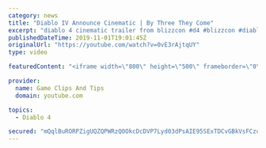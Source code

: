 ```yaml
---
category: news
title: "Diablo IV Announce Cinematic | By Three They Come"
excerpt: "diablo 4 cinematic trailer from blizzcon #d4 #blizzcon #diablo."
publishedDateTime: 2019-11-01T19:01:45Z
originalUrl: "https://youtube.com/watch?v=0vE3rAjtqUY"
type: video

featuredContent: "<iframe width=\"800\" height=\"500\" frameborder=\"0\" src=\"https://www.youtube.com/embed/0vE3rAjtqUY\" allow=\"accelerometer; autoplay; encrypted-media; gyroscope; picture-in-picture\" allowfullscreen></iframe>"

provider:
  name: Game Clips And Tips
  domain: youtube.com

topics:
  - Diablo 4

secured: "mQqlBuRORPZigUQZQPWRzQ0OkcDcDVP7Lyd03dPsAIE95SExTDCvGBkVsFCzuhIXwvPuWJKH0iZLfoAGKj1Z8SzYeA6sW0MWUQX6oDgRw/DjMxz/HNYYQ20aKs4wGy7mSr0OAh9ZWJpV5Z2F0xQv+SBc9wTEbOmHCwYdeDqWXN0L/qCTuVHbQmORks68ORwj3qaXZHXROJru5+Z8BTUZEeY3ELROzIMiAcaZA13LxzIZP5AMWvV6fr7+XzRN3h3KrLxcHE2XzQZqF2XFIa+q4ksHo7DOXGSbBdumHXYarsKu4YBfg/VLk92t4Ne379nkQC0g3rGonoVniWKIbEaqFAJKIsvlMltrx8ZqbAQ01ouf+8Kdm5I6AfaHhGZIPJr0DxQotF+/atvjIC8kLVO2Xw==;osZf2eOywc8mh/szSFvqgw=="
---
```



